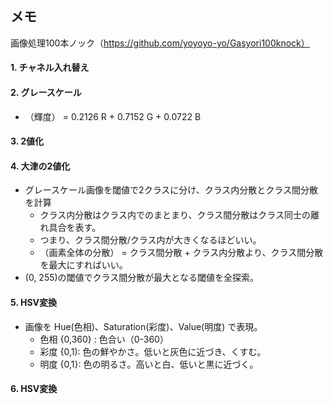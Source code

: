 ## メモ

画像処理100本ノック（https://github.com/yoyoyo-yo/Gasyori100knock）

#### 1. チャネル入れ替え
#### 2. グレースケール
- （輝度） = 0.2126 R + 0.7152 G + 0.0722 B

#### 3. 2値化
#### 4. 大津の2値化
- グレースケール画像を閾値で2クラスに分け、クラス内分散とクラス間分散を計算
  - クラス内分散はクラス内でのまとまり、クラス間分散はクラス同士の離れ具合を表す。
  - つまり、クラス間分散/クラス内が大きくなるほどいい。
  - （画素全体の分散） = クラス間分散 + クラス内分散より、クラス間分散を最大にすればいい。
- (0, 255)の閾値でクラス間分散が最大となる閾値を全探索。
#### 5. HSV変換
- 画像を Hue(色相)、Saturation(彩度)、Value(明度) で表現。
  - 色相 {0,360} : 色合い（0-360）
  - 彩度 {0,1): 色の鮮やかさ。低いと灰色に近づき、くすむ。
  - 明度 {0,1}: 色の明るさ。高いと白、低いと黒に近づく。
#### 6. HSV変換
